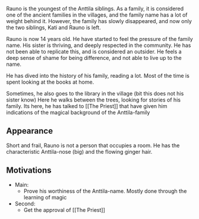 Rauno is the youngest of the Anttila siblings. As a family, it is considered one of the ancient families in the villages, and the family name has a lot of weight behind it. However, the family has slowly disappeared, and now only the two siblings, Kati and Rauno is left. 

Rauno is now 14 years old. He have started to feel the pressure of the family name. His sister is thriving, and deeply respected in the community. He has not been able to replicate this, and is considered an outsider. He feels a deep sense of shame for being difference, and not able to live up to the name. 

He has dived into the history of his family, reading a lot. Most of the time is spent looking at the books at home. 

Sometimes, he also goes to the library in the village (bit this does not his sister know) Here he walks between the trees, looking for stories of his family. Its here, he has talked to [[The Priest]] that have given him indications of the magical background of the Anttila-family

## Appearance 

Short and frail, Rauno is not a person that occupies a room. He has the characteristic Anttila-nose (big) and the flowing ginger hair. 

## Motivations
- Main: 
	- Prove his worthiness of the Anttila-name. Mostly done through the learning of magic
- Second: 
	- Get the approval of [[The Priest]]

